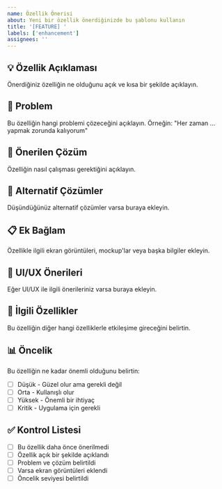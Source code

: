```yaml
---
name: Özellik Önerisi
about: Yeni bir özellik önerdiğinizde bu şablonu kullanın
title: '[FEATURE] '
labels: ['enhancement']
assignees: ''
---
```


## 💡 Özellik Açıklaması
Önerdiğiniz özelliğin ne olduğunu açık ve kısa bir şekilde açıklayın.

## 🎯 Problem
Bu özelliğin hangi problemi çözeceğini açıklayın. Örneğin: "Her zaman ... yapmak zorunda kalıyorum"

## 💭 Önerilen Çözüm
Özelliğin nasıl çalışması gerektiğini açıklayın.

## 🔄 Alternatif Çözümler
Düşündüğünüz alternatif çözümler varsa buraya ekleyin.

## 📋 Ek Bağlam
Özellikle ilgili ekran görüntüleri, mockup'lar veya başka bilgiler ekleyin.

## 🎨 UI/UX Önerileri
Eğer UI/UX ile ilgili önerileriniz varsa buraya ekleyin.

## 🔗 İlgili Özellikler
Bu özelliğin diğer hangi özelliklerle etkileşime gireceğini belirtin.

## 📊 Öncelik
Bu özelliğin ne kadar önemli olduğunu belirtin:
- [ ] Düşük - Güzel olur ama gerekli değil
- [ ] Orta - Kullanışlı olur
- [ ] Yüksek - Önemli bir ihtiyaç
- [ ] Kritik - Uygulama için gerekli

## ✅ Kontrol Listesi
- [ ] Bu özellik daha önce önerilmedi
- [ ] Özellik açık bir şekilde açıklandı
- [ ] Problem ve çözüm belirtildi
- [ ] Varsa ekran görüntüleri eklendi
- [ ] Öncelik seviyesi belirtildi
